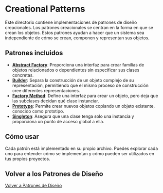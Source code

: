 # Creational Patterns

Este directorio contiene implementaciones de patrones de diseño creacionales. Los patrones creacionales se centran en la forma en que se crean los objetos. Estos patrones ayudan a hacer que un sistema sea independiente de cómo se crean, componen y representan sus objetos.

## Patrones incluidos

- **[Abstract Factory](abstract-factory/README.md)**: Proporciona una interfaz para crear familias de objetos relacionados o dependientes sin especificar sus clases concretas.
- **[Builder](builder/README.md)**: Separa la construcción de un objeto complejo de su representación, permitiendo que el mismo proceso de construcción cree diferentes representaciones.
- **[Factory Method](factory-method/README.md)**: Define una interfaz para crear un objeto, pero deja que las subclases decidan qué clase instanciar.
- **[Prototype](prototype/README.md)**: Permite crear nuevos objetos copiando un objeto existente, conocido como prototipo.
- **[Singleton](singleton/README.md)**: Asegura que una clase tenga solo una instancia y proporciona un punto de acceso global a ella.

## Cómo usar

Cada patrón está implementado en su propio archivo. Puedes explorar cada uno para entender cómo se implementan y cómo pueden ser utilizados en tus propios proyectos.

## Volver a los Patrones de Diseño

[Volver a Patrones de Diseño](../README.md)